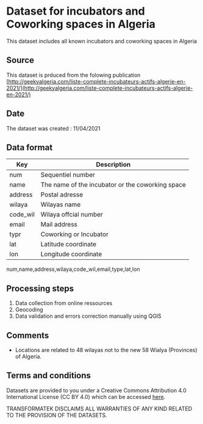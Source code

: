 # Dataset for incubators and Coworking spaces in Algeria
This dataset includes all known incubators and coworking spaces in Algeria 

## Source

This dataset is prduced from the folowing publication 
[http://geekyalgeria.com/liste-complete-incubateurs-actifs-algerie-en-2021/](http://geekyalgeria.com/liste-complete-incubateurs-actifs-algerie-en-2021/)

## Date 

The dataset was created : 11/04/2021

## Data format


| Key            | Description | 
| ------------   | -----------------------|
|num             | Sequentiel number |
|name            | The name of the incubator or the coworking space  |
|address         | Postal adresse |
|wilaya          | Wilayas name |
|code_wil        | Wilaya offcial number |
|email           | Mail address |
|typr            | Coworking or Incubator |
|lat             | Latitude coordinate |
|lon             | Longitude coordinate |

num,name,address,wilaya,code_wil,email,type,lat,lon

## Processing steps

1. Data collection from online ressources
1. Geocoding
1. Data validation and errors correction manually using QGIS

## Comments

- Locations are related to 48 wilayas not to the new 58 Wialya (Provinces) of Algeria.

## Terms and conditions

Datasets are provided to you under a Creative Commons Attribution 4.0 International License (CC BY 4.0) which can be accessed [here](https://creativecommons.org/licenses/by/4.0/).

TRANSFORMATEK DISCLAIMS ALL WARRANTIES OF ANY KIND RELATED TO THE PROVISION OF THE DATASETS.
